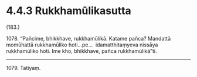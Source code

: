 

# 4.4.3 Rukkhamūlikasutta




(183.)

1078\. “Pañcime, bhikkhave, rukkhamūlikā. Katame pañca? Mandattā momūhattā rukkhamūliko hoti…pe…  idamatthitaṃyeva nissāya rukkhamūliko hoti. Ime kho, bhikkhave, pañca rukkhamūlikā”ti.

---

1079\. Tatiyaṃ.





